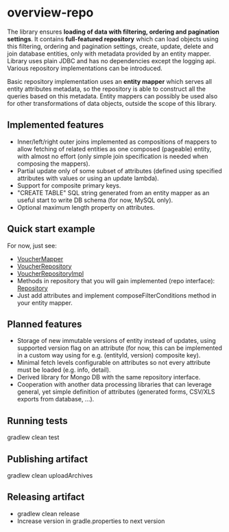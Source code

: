 # overview-repo

The library ensures **loading of data with filtering, ordering and pagination settings**.
It contains **full-featured repository** which can load objects using this filtering, ordering and pagination settings,
create, update, delete and join database entities, only with metadata provided by an entity mapper. Library uses plain JDBC and has no dependencies except the logging api.
Various repository implementations can be introduced.

Basic repository implementation uses an **entity mapper** which serves all entity attributes metadata, so the repository is able to construct all the queries
based on this metadata. Entity mappers can possibly be used also for other transformations of data objects, outside the scope of this library.  

## Implemented features
 * Inner/left/right outer joins implemented as compositions of mappers to allow fetching of related entities as one composed (pageable) entity, with almost no effort (only simple join specification is needed when composing the mappers).
 * Partial update only of some subset of attributes (defined using specified attributes with values or using an update lambda).
 * Support for composite primary keys.
 * "CREATE TABLE" SQL string generated from an entity mapper as an useful start to write DB schema (for now, MySQL only).
 * Optional maximum length property on attributes.

## Quick start example

For now, just see:
 * [VoucherMapper](src/test/java/com/github/overview_repo/repo/VoucherMapper.java)
 * [VoucherRepository](src/test/java/com/github/overview_repo/repo/VoucherRepository.java)
 * [VoucherRepositoryImpl](src/test/java/com/github/overview_repo/repo/VoucherRepositoryImpl.java)
 * Methods in repository that you will gain implemented (repo interface): [Repository](src/main/java/com/github/overview_repo/repo/Repository.java)
 * Just add attributes and implement composeFilterConditions method in your entity mapper.

## Planned features
 * Storage of new immutable versions of entity instead of updates, using supported version flag on an attribute (for now, this can be implemented in a custom way using for e.g. (entityId, version) composite key).
 * Minimal fetch levels configurable on attributes so not every attribute must be loaded (e.g. info, detail).
 * Derived library for Mongo DB with the same repository interface.
 * Cooperation with another data processing libraries that can leverage general, yet simple definition of attributes (generated forms, CSV/XLS exports from database, ...).

## Running tests

gradlew clean test

## Publishing artifact

gradlew clean uploadArchives

## Releasing artifact

* gradlew clean release
* Increase version in gradle.properties to next version
